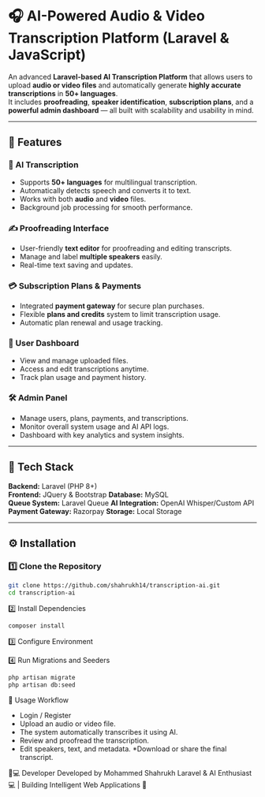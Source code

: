 # 🎧 AI-Powered Audio & Video Transcription Platform (Laravel & JavaScript)

An advanced **Laravel-based AI Transcription Platform** that allows users to upload **audio or video files** and automatically generate **highly accurate transcriptions** in **50+ languages**.  
It includes **proofreading**, **speaker identification**, **subscription plans**, and a **powerful admin dashboard** — all built with scalability and usability in mind.

---

## 🚀 Features

### 🧠 AI Transcription
- Supports **50+ languages** for multilingual transcription.
- Automatically detects speech and converts it to text.
- Works with both **audio** and **video** files.
- Background job processing for smooth performance.

### ✍️ Proofreading Interface
- User-friendly **text editor** for proofreading and editing transcripts.
- Manage and label **multiple speakers** easily.
- Real-time text saving and updates.

### 💳 Subscription Plans & Payments
- Integrated **payment gateway** for secure plan purchases.
- Flexible **plans and credits** system to limit transcription usage.
- Automatic plan renewal and usage tracking.

### 👤 User Dashboard
- View and manage uploaded files.
- Access and edit transcriptions anytime.
- Track plan usage and payment history.

### 🛠️ Admin Panel
- Manage users, plans, payments, and transcriptions.
- Monitor overall system usage and AI API logs.
- Dashboard with key analytics and system insights.

---

## 🧩 Tech Stack

**Backend:** Laravel (PHP 8+)  
**Frontend:** JQuery & Bootstrap
**Database:** MySQL  
**Queue System:** Laravel Queue
**AI Integration:** OpenAI Whisper/Custom API  
**Payment Gateway:** Razorpay 
**Storage:** Local Storage

---

## ⚙️ Installation


### 1️⃣ Clone the Repository
```bash
git clone https://github.com/shahrukh14/transcription-ai.git
cd transcription-ai
```
2️⃣ Install Dependencies
```bash
composer install
```

3️⃣ Configure Environment


4️⃣ Run Migrations and Seeders
```bash
php artisan migrate
php artisan db:seed
```

🧾 Usage Workflow

* Login / Register
* Upload an audio or video file.
* The system automatically transcribes it using AI.
* Review and proofread the transcription.
* Edit speakers, text, and metadata.
*Download or share the final transcript.

🧠💻 Developer
Developed by Mohammed Shahrukh
Laravel & AI Enthusiast 💻 | Building Intelligent Web Applications 🚀
